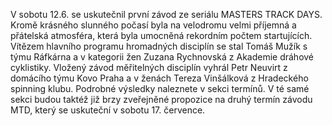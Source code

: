 V sobotu 12.6. se uskutečnil první závod ze seriálu MASTERS TRACK DAYS. Kromě krásného slunného počasí byla na velodromu velmi příjemná a přátelská atmosféra, která byla umocněná rekordním počtem startujících. Vítězem hlavního programu hromadných disciplín se stal Tomáš Mužík s týmu Ráfkárna a v kategorii žen Zuzana Rychnovská z Akademie dráhové cyklistiky. Vložený závod měřitelných disciplín vyhrál Petr Neuvirt z domácího týmu Kovo Praha a v ženách Tereza Vinšálková z Hradeckého spinning klubu. Podrobné výsledky naleznete v sekci termínů. V té samé sekci budou taktéž již brzy zveřejněné propozice na druhý termín závodu MTD, který se uskuteční v sobotu 17. července.  
